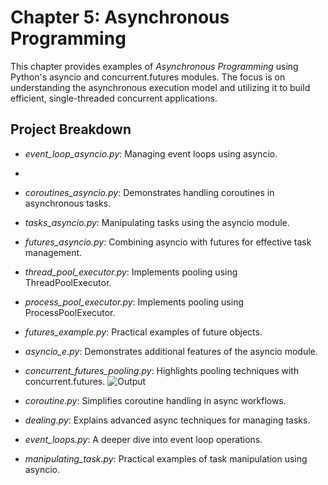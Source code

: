 # Chapter 5: Asynchronous Programming

This chapter provides examples of *Asynchronous Programming* using Python's asyncio and concurrent.futures modules. The focus is on understanding the asynchronous execution model and utilizing it to build efficient, single-threaded concurrent applications.

## Project Breakdown
- *event_loop_asyncio.py*: Managing event loops using asyncio.
- 
- *coroutines_asyncio.py*: Demonstrates handling coroutines in asynchronous tasks.
- *tasks_asyncio.py*: Manipulating tasks using the asyncio module.
- *futures_asyncio.py*: Combining asyncio with futures for effective task management.
- *thread_pool_executor.py*: Implements pooling using ThreadPoolExecutor.
- *process_pool_executor.py*: Implements pooling using ProcessPoolExecutor.
- *futures_example.py*: Practical examples of future objects.
- *asyncio_e.py*: Demonstrates additional features of the asyncio module.
- *concurrent_futures_pooling.py*: Highlights pooling techniques with concurrent.futures.
  ![Output](https://github.com/user-attachments/assets/f249f9ee-2d0d-44dd-98eb-ff00adad6833)

- *coroutine.py*: Simplifies coroutine handling in async workflows.
- *dealing.py*: Explains advanced async techniques for managing tasks.
- *event_loops.py*: A deeper dive into event loop operations.
- *manipulating_task.py*: Practical examples of task manipulation using asyncio.
